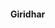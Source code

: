 #### Giridhar

<!-- [![Giridhar Talla](https://user-images.githubusercontent.com/58158513/224543527-421ea1d3-5279-49ec-845d-1865e7ef7ef0.png)](https://giridhar.pages.dev) -->


<!--  #### 😀 About me:
- 🤩 interested in Software development and Technical writing
- 🎓 good at JavaScript, Python and C++
- 💼 experienced in React, Node js
- 💖 loves  🎶 music, 🌌 space, 🍱 food, 📽️ dramas, and 📚 books -->

<!-- #### 🖇️ Links

- 📝 [Blog](https://giridhartalla.medium.com)
- 🌐 [Personal website](https://giridhar.pages.dev)
- 📧 [giridhar.talla2002@gmail.com](mailto:giridhar.talla2002@gmail.com)
- 💼 [LinkedIn](https://www.linkedin.com/in/giridhar7632/)
- 🐦 [Twitter](https://twitter.com/giridhar_talla)
- 📸 [Instagram](https://www.instagram.com/mr_talla7632) -->
